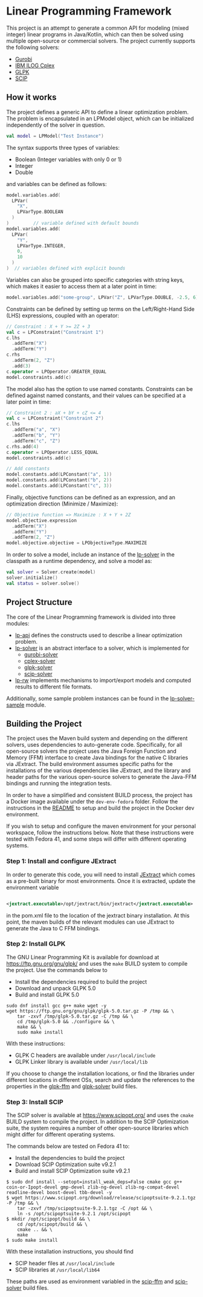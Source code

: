 # Linear Programming Framework

This project is an attempt to generate a common API for modeling (mixed integer)
linear programs in Java/Kotlin, which can then be solved using multiple
open-source or commercial solvers. The project currently supports the following
solvers:

* [Gurobi](https://www.gurobi.com/)
* [IBM ILOG Cplex](https://www.ibm.com/products/ilog-cplex-optimization-studio)
* [GLPK](https://www.gnu.org/software/glpk/)
* [SCIP](https://www.scipopt.org/)

## How it works

The project defines a generic API to define a linear optimization problem. The
problem is encapsulated in an LPModel object, which can be initialized
independently of the solver in question.

```kotlin
val model = LPModel("Test Instance")
```

The syntax supports three types of variables:

* Boolean (Integer variables with only 0 or 1)
* Integer
* Double

and variables can be defined as follows:

```kotlin
model.variables.add(
  LPVar(
    "X",
    LPVarType.BOOLEAN
  )
)         // variable defined with default bounds
model.variables.add(
  LPVar(
    "Y",
    LPVarType.INTEGER,
    0,
    10
  )
)  // variables defined with explicit bounds
```

Variables can also be grouped into specific categories with string keys, which
makes it easier to access them at a later point in time:

```kotlin
model.variables.add("some-group", LPVar("Z", LPVarType.DOUBLE, -2.5, 6))
```

Constraints can be defined by setting up terms on the Left/Right-Hand Side (LHS)
expressions, coupled with an operator:

```kotlin
// Constraint : X + Y >= 2Z + 3
val c = LPConstraint("Constraint 1")
c.lhs
  .addTerm("X")
  .addTerm("Y")
c.rhs
  .addTerm(2, "Z")
  .add(3)
c.operator = LPOperator.GREATER_EQUAL
model.constraints.add(c)
```

The model also has the option to use named constants. Constraints can be defined
against named constants, and their values can be specified at a later point in
time:

```kotlin
// Constraint 2 : aX + bY + cZ <= 4
val c = LPConstraint("Constraint 2")
c.lhs
  .addTerm("a", "X")
  .addTerm("b", "Y")
  .addTerm("c", "Z")
c.rhs.add(4)
c.operator = LPOperator.LESS_EQUAL
model.constraints.add(c)

// Add constants
model.constants.add(LPConstant("a", 1))
model.constants.add(LPConstant("b", 2))
model.constants.add(LPConstant("c", 3))
```

Finally, objective functions can be defined as an expression, and an
optimization direction (Minimize / Maximize):

```kotlin
// Objective function => Maximize : X + Y + 2Z
model.objective.expression
  .addTerm("X")
  .addTerm("Y")
  .addTerm(2, "Z")
model.objective.objective = LPObjectiveType.MAXIMIZE
```

In order to solve a model, include an instance of
the [lp-solver](lp-solver/README.md) in the classpath as a runtime dependency,
and solve a model as:

```kotlin
val solver = Solver.create(model)
solver.initialize()
val status = solver.solve()
```

## Project Structure

The core of the Linear Programming framework is divided into three modules:

* [lp-api](lp-api/README.md) defines the constructs used to describe a linear
  optimization problem.
* [lp-solver](lp-solver/README.md) is an abstract interface to a solver, which
  is implemented for
  - [gurobi-solver](gurobi-solver/README.md)
  - [cplex-solver](cplex-solver/README.md)
  - [glpk-solver](glpk-solver/README.md)
  - [scip-solver](scip-solver/README.md)
* [lp-rw](lp-rw/README.md) implements mechanisms to import/export models and
  computed results to different file formats.

Additionally, some sample problem instances can be found in
the [lp-solver-sample](lp-solver-sample/README.md) module.

## Building the Project

The project uses the Maven build system and depending on the different solvers,
uses dependencies to auto-generate code. Specifically, for all open-source
solvers the project uses the Java Foreign Function and Memory (FFM) interface to
create Java bindings for the native C libraries via JExtract. The build
environment assumes specific paths for the installations of the various
dependencies like JExtract, and the library and header paths for the various
open-source solvers to generate the Java-FFM bindings and running the
integration tests.

In order to have a simplified and consistent BUILD process, the project has a
Docker image available under the
`dev-env-fedora` folder. Follow the instructions in
the [README](./dev-env-fedora/README.md) to setup and build the project in the
Docker dev environment.

If you wish to setup and configure the maven environment for your personal
workspace, follow the instructions below. Note that these instructions were
tested with Fedora 41, and some steps will differ with different operating
systems.

### Step 1: Install and configure JExtract

In order to generate this code, you will need to
install [JExtract](https://jdk.java.net/jextract/) which comes as a pre-built
binary for most environments. Once it is extracted, update the environment
variable

```xml

<jextract.executable>/opt/jextract/bin/jextract</jextract.executable>
```

in the pom.xml file to the location of the jextract binary installation. At this
point, the maven builds of the relevant modules can use JExtract to generate the
Java to C FFM bindings.

### Step 2: Install GLPK

The GNU Linear Programming Kit is available for download
at https://ftp.gnu.org/gnu/glpk/ and uses the `make` BUILD system to compile the
project. Use the commands below to

* Install the dependencies required to build the project
* Download and unpack GLPK 5.0
* Build and install GLPK 5.0

```shell
sudo dnf install gcc g++ make wget -y
wget https://ftp.gnu.org/gnu/glpk/glpk-5.0.tar.gz -P /tmp && \
    tar -zxvf /tmp/glpk-5.0.tar.gz -C /tmp && \
    cd /tmp/glpk-5.0 && ./configure && \
    make && \
    sudo make install
```

With these instructions:

* GLPK C headers are available under `/usr/local/include`
* GLPK Linker library is available under `/usr/local/lib`

If you choose to change the installation locations, or find the libraries under
different locations in different OSs, search and update the references to the
properties in the [glpk-ffm](./glpk-ffm/pom.xml)
and [glpk-solver](./glpk-solver/pom.xml) build files.

### Step 3: Install SCIP

The SCIP solver is available at https://www.scipopt.org/ and uses the `cmake`
BUILD system to compile the project. In addition to the SCIP Optimization suite,
the system requires a number of other open-source libraries which might differ
for different operating systems.

The commands below are tested on Fedora 41 to:

* Install the dependencies to build the project
* Download SCIP Optimization suite v9.2.1
* Build and install SCIP Optimization suite v9.2.1

```shell
$ sudo dnf install --setopt=install_weak_deps=False cmake gcc g++ coin-or-Ipopt-devel gmp-devel zlib-ng-devel zlib-ng-compat-devel readline-devel boost-devel tbb-devel -y
$ wget https://www.scipopt.org/download/release/scipoptsuite-9.2.1.tgz -P /tmp && \
    tar -zxvf /tmp/scipoptsuite-9.2.1.tgz -C /opt && \
    ln -s /opt/scipoptsuite-9.2.1 /opt/scipopt
$ mkdir /opt/scipopt/build && \
    cd /opt/scipopt/build && \
    cmake .. && \
    make
$ sudo make install
```

With these installation instructions, you should find

* SCIP header files at `/usr/local/include`
* SCIP libraries at `/usr/local/lib64`

These paths are used as environment variabled in
the [scip-ffm](./scip-ffm/pom.xml) and [scip-solver](./scip-solver/pom.xml)
build files.